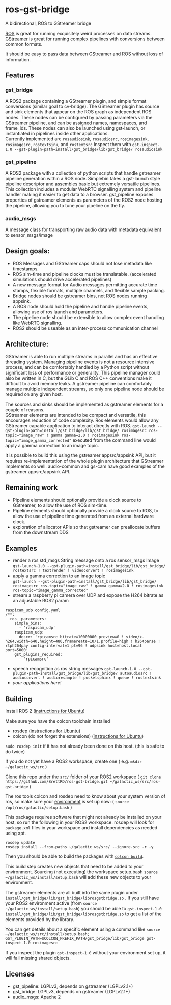 # ros-gst-bridge
A bidirectional, ROS to GStreamer bridge

[ROS](https://www.ros.org/) is great for running exquisitely weird processes on data streams.\
[GStreamer](https://gstreamer.freedesktop.org/documentation/) is great for running complex pipelines with conversions between common formats.

It should be easy to pass data between GStreamer and ROS without loss of information.

## Features

### gst_bridge
A ROS2 package containing a GStreamer plugin, and simple format conversions (similar goal to cv-bridge).
The GStreamer plugin has source and sink elements that appear on the ROS graph as independent ROS nodes.
These nodes can be configured by passing parameters via the GStreamer pipeline, and can be assigned names, namespaces, and frame_ids.  These nodes can also be launched using gst-launch, or instantiated in pipelines inside other applications.  
Currently implemented are `rosaudiosink`, `rosaudiosrc`, `rosimagesink`, `rosimagesrc`, `rostextsink`, and `rostextsrc`
Inspect them with `gst-inspect-1.0 --gst-plugin-path=install/gst_bridge/lib/gst_bridge/ rosaudiosink`

### gst_pipeline
A ROS2 package with a collection of python scripts that handle gstreamer pipeline generation within a ROS node.
Simplebin takes a gst-launch style pipeline descriptor and assembles basic but extremely versatile pipelines.
This collection includes a modular WebRTC signalling system and pipeline handler making it easier to get data to a browser.
gst_pipeline exposes properties of gstreamer elements as parameters of the ROS2 node hosting the pipeline, allowing you to tune your pipeline on the fly.

### audio_msgs
A message class for transporting raw audio data with metadata equivalent to sensor_msgs/image

## Design goals:
* ROS Messages and GStreamer caps should not lose metadata like timestamps.
* ROS sim-time and pipeline clocks must be translatable. (accelerated simulations should drive accelerated pipelines)
* A new message format for Audio messages permitting accurate time stamps, flexible formats, multiple channels, and flexible sample packing.
* Bridge nodes should be gstreamer bins, not ROS nodes running appsink.
* A ROS node should hold the pipeline and handle pipeline events, allowing use of ros launch and parameters.
* The pipeline node should be extensible to allow complex event handling like WebRTC signalling.
* ROS2 should be useable as an inter-process communication channel

## Architecture:
GStreamer is able to run multiple streams in parallel and has an effective threading system. 
Managing pipeline events is not a resource intensive process, and can be comfortably handled by a Python script without significant loss of performance or generality. This pipeline manager could also be written in C, but the GLib C and ROS C++ conventions make it difficult to avoid memory leaks.
A gstreamer pipeline can comfortably manage multiple independent streams, so only one pipeline node should be required on any given host.

The sources and sinks should be implemented as gstreamer elements for a couple of reasons.\
GStreamer elements are intended to be compact and versatile, this encourages reduction of code complexity.
Ros elements would allow any GStreamer capable application to interact directly with ROS.  `gst-launch --gst-plugin-path=install/gst_bridge/lib/gst_bridge/ rosimagesrc ros-topic="image_raw" ! gamma gamma=2.0 ! rosimagesink ros-topic="image_gamma_corrected"` executed from the command line would apply a gamma correction to an image topic.

It is possible to build this using the gstreamer appsrc/appsink API, but it requires re-implementation of the whole plugin architecture that GStreamer implements so well.
audio-common and gs-cam have good examples of the gstreamer appsrc/appsink API.  


## Remaining work
* Pipeline elements should optionally provide a clock source to GStreamer, to allow the use of ROS sim-time.
* Pipeline elements should optionally provide a clock source to ROS, to allow the use of pipeline time generated from an external hardware clock.
* exploration of allocator APIs so that gstreamer can preallocate buffers from the downstream DDS


## Examples
* render a ros std_msgs String message onto a ros sensor_msgs Image  
  `gst-launch-1.0 --gst-plugin-path=install/gst_bridge/lib/gst_bridge/ rostextsrc ! textrender ! videoconvert ! rosimagesink`
* apply a gamma correction to an image topic  
  `gst-launch --gst-plugin-path=install/gst_bridge/lib/gst_bridge/ rosimagesrc ros-topic="image_raw" ! gamma gamma=2.0 ! rosimagesink ros-topic="image_gamma_corrected"`
* stream a raspberry pi camera over UDP and expose the H264 bitrate as an adjustable ROS2 param
```
raspicam_udp.config.yaml
/**:
  ros__parameters:
    simple_bins:
      - 'raspicam_udp'
    raspicam_udp:
      descr: 'rpicamsrc bitrate=10000000 preview=0 ! video/x-h264,width=640,height=480,framereate=10/1,profile=high ! h264parse ! rtph264pay config-interval=1 pt=96 ! udpsink host=host.local port=5000'
    gst_plugins_required:
      - 'rpicamsrc'
```
* speech recognition as ros string messages
  `gst-launch-1.0 --gst-plugin-path=install/gst_bridge/lib/gst_bridge/ autoaudiosrc ! audioconvert ! audioresample ! pocketsphinx ! queue ! rostextsink`
* *your applications here!*


## Building
Install ROS 2 ([instructions for Ubuntu](https://docs.ros.org/en/galactic/Installation/Ubuntu-Install-Debians.html))

Make sure you have the colcon toolchain installed
* rosdep ([instructions for Ubuntu](http://wiki.ros.org/rosdep#Installing_rosdep))
* colcon (do not forget the extensions) ([instructions for Ubuntu](https://colcon.readthedocs.io/en/released/user/installation.html#using-debian-packages))

`sudo rosdep init` if it has not already been done on this host. (this is safe to do twice)

If you do not yet have a ROS2 workspace, create one ( e.g. `mkdir ~/galactic_ws/src` )

Clone this repo under the `src/` folder of your ROS2 workspace ( `git clone https://github.com/BrettRD/ros-gst-bridge.git ~/galactic_ws/src/ros-gst-bridge` )

The ros tools colcon and rosdep need to know about your system version of ros, so make sure your [environment](https://docs.ros.org/en/galactic/Installation/Ubuntu-Install-Debians.html#environment-setup) is set up now: ( `source /opt/ros/galactic/setup.bash` )

This package requires software that might not already be installed on your host, so run the following in your ROS2 workspace.  rosdep will look for `package.xml` files in your workspace and install dependencies as needed using apt.
```
rosdep update
rosdep install --from-paths ~/galactic_ws/src/ --ignore-src -r -y
```

Then you should be able to build the packages with [`colcon build`](https://docs.ros.org/en/galactic/Tutorials/Colcon-Tutorial.html).

This build step creates new objects that need to be added to your environment.
Sourcing (not executing) the workspace setup.bash `source ~/galactic_ws/install/setup.bash` will add these new objects to your environment.

The gstreamer elements are all built into the same plugin under `install/gst_bridge/lib/gst_bridge/librosgstbridge.so` .
If you still have your ROS2 environment active (from `source ~/galactic_ws/install/setup.bash`) you should be able to `gst-inspect-1.0 install/gst_bridge/lib/gst_bridge/librosgstbridge.so` to get a list of the elements provided by the library.

You can get details about a specific element using a command like `source ~/galactic_ws/src/install/setup.bash; GST_PLUGIN_PATH=$COLCON_PREFIX_PATH/gst_bridge/lib/gst_bridge gst-inspect-1.0 rosimagesrc`

If you inspect the plugin `gst-inspect-1.0` without your environment set up, it will fail missing shared objects.


## Licenses
* gst_pipeline: LGPLv3, depends on gstreamer (LGPLv2.1+)
* gst_bridge: LGPLv3, depends on gstreamer (LGPLv2.1+)
* audio_msgs: Apache 2
